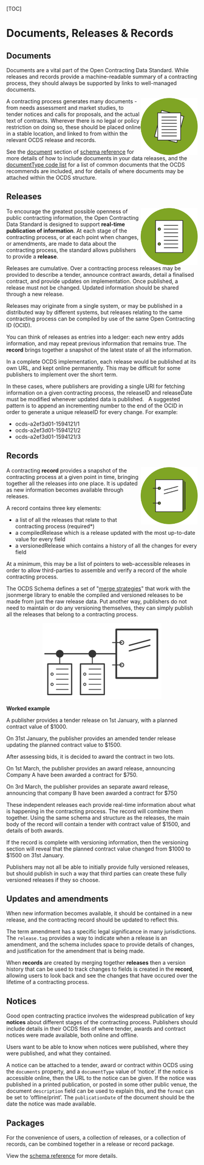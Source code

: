 [TOC]

# Documents, Releases & Records

## Documents

<span class="lead">Documents are a vital part of the Open Contracting Data Standard. While releases and records provide a machine-readable summary of a contracting process, they should always be supported by links to well-managed documents.</span>

<img src="../../../assets/green_documents.svg.png" width="150" align="right"/>A contracting process generates many documents - from needs assessment and market studies, to tender notices and calls for proposals, and the actual text of contracts. Wherever there is no legal or policy restriction on doing so, these should be placed online in a stable location, and linked to from within the relevant OCDS release and records. 

See the [document](../../schema/reference#document) section of [schema reference](../../schema/reference) for more details of how to include documents in your data releases, and the [documentType code list](../../schema/codelists#document-type) for a list of common documents that the OCDS recommends are included, and for details of where documents may be attached within the OCDS structure.

## Releases

<img src="../../../assets/green_release.svg.png" width="150" align="right"/>To encourage the greatest possible openness of public contracting information, the Open Contracting Data Standard is designed to support **real-time publication of information**. At each stage of the contracting process, or at each point when changes, or amendments, are made to data about the contracting process, the standard allows publishers to provide a **release**.

Releases are cumulative. Over a contracting process releases may be provided to describe a tender, announce contract awards, detail a finalised contract, and provide updates on implementation. Once published, a release must not be changed. Updated information should be shared through a new release.

Releases may originate from a single system, or may be published in a distributed way by different systems, but releases relating to the same contracting process can be compiled by use of the same Open Contracting ID (OCID).

You can think of releases as entries into a ledger: each new entry adds information, and may repeat previous information that remains true. The **record** brings together a snapshot of the latest state of all the information.

<div class="well">
<p>In a complete OCDS implementation, each release would be published at its own URL, and kept online permanently. This may be difficult for some publishers to implement over the short term.
</p>
<p>
In these cases, where publishers are providing a single URI for fetching information on a given contracting process, the releaseID and releaseDate must be modified whenever updated data is published.   A suggested pattern is to append an incrementing number to the end of the OCID in order to generate a unique releaseID for every change. For example:
</p>
<ul>
    <li>ocds-a2ef3d01-1594121/1</li>
    <li>ocds-a2ef3d01-1594121/2</li>
    <li>ocds-a2ef3d01-1594121/3</li>
</ul>
</div>

## Records

<img src="../../../assets/green_record.svg.png" width="150" align="right"/>A contracting **record** provides a snapshot of the contracting process at a given point in time, bringing together all the releases into one place. It is updated as new information becomes available through releases.

A record contains three key elements:
* a list of all the releases that relate to that contracting process (required*)
* a compiledRelease which is a release updated with the most up-to-date value for every field
* a versionedRelease which contains a history of all the changes for every field

At a minimum, this may be a list of pointers to web-accessible releases in order to allow third-parties to assemble and verify a record of the whole contracting process.

The OCDS Schema defines a set of "[merge strategies](../../implementation/merging)" that work with the jsonmerge library to enable the compiled and versioned releases to be made from just the raw release data. Put another way, publishers do not need to maintain or do any versioning themselves, they can simply publish all the releases that belong to a contracting process.

<center><img src="../../../assets/release_square.png" height="200"/></center>

<div class="well">
<p>
<strong>Worked example</strong>
</p>
<p>
A publisher provides a tender release on 1st January, with a planned contract value of $1000.
</p>
<p>
On 31st January, the publisher provides an amended tender release updating the planned contract value to $1500.
</p>
<p>
After assessing bids, it is decided to award the contract in two lots.
</p>
<p>
On 1st March, the publisher provides an award release, announcing Company A have been awarded a contract for $750.
</p>
<p>
On 3rd March, the publisher provides an separate award release, announcing that company B have been awarded a contract for $750
</p>
<p>
These independent releases each provide real-time information about what is happening in the contracting process. The record will combine them together. Using the same schema and structure as the releases, the main body of the record will contain a tender with contract value of $1500, and details of both awards.
</p>
<p>
If the record is complete with versioning information, then the versioning section will reveal that the planned contract value changed from $1000 to $1500 on 31st January.
</p>
</div>

Publishers may not all be able to initially provide fully versioned releases, but should publish in such a way that third parties can create these fully versioned releases if they so choose.

## Updates and amendments

When new information becomes available, it should be contained in a new release, and the contracting record should be updated to reflect this. 

The term amendment has a specific legal significance in many jurisdictions. The ```release.tag``` provides a way to indicate when a release is an amendment, and the schema includes space to provide details of changes, and justification for the amendment that is being made.

When **records** are created by merging together **releases** then a version history that can be used to track changes to fields is created in the **record**, allowing users to look back and see the changes that have occured over the lifetime of a contracting process. 


## Notices

Good open contracting practice involves the widespread publication of key **notices** about different stages of the contracting process. Publishers should include details in their OCDS files of where tender, awards and contract notices were made available, both online and offline.

Users want to be able to know when notices were published, where they were published, and what they contained. 

A notice can be attached to a tender, award or contract within OCDS using the ```documents``` property, and a ```documentType``` value of ‘notice’. If the notice is accessible online, then the URL to the notice can be given. If the notice was published in a printed publication, or posted in some other public venue, the document ```description``` field can be used to explain this, and the ```format``` can be set to ‘offline/print’. The ```publicationDate``` of the document should be the date the notice was made available.

## Packages

<span class="lead">For the convenience of users, a collection of releases, or a collection of records, can be combined together in a release or record package.</span>

View the [schema reference](../../schema) for more details. 

